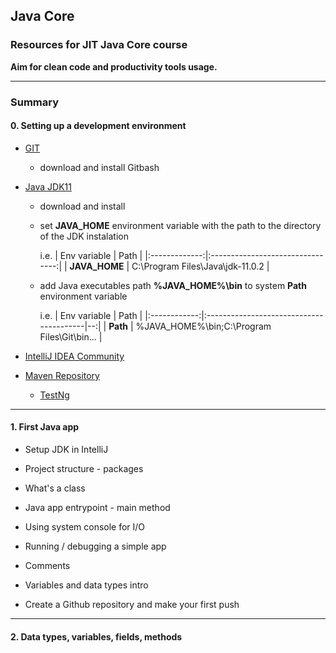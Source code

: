 ## Java Core

### Resources for **JIT Java Core** course

**Aim for clean code and productivity tools usage.**

***

### Summary

#### 0. Setting up a development environment

  - [GIT](https://git-scm.com/downloads)    
  
     - download and install Gitbash

  - [Java JDK11](https://www.oracle.com/java/technologies/javase-jdk11-downloads.html)
  
     - download and install 
     
     - set **JAVA_HOME** environment variable with the path to the directory of the JDK instalation
     
       i.e.
       | Env variable  | Path                             |
       |:-------------:|:--------------------------------:|
       | **JAVA_HOME** | C:\Program Files\Java\jdk-11.0.2 |  
     
     - add Java executables path **%JAVA_HOME%\bin** to system **Path** environment variable
     
       i.e.
       | Env variable | Path                                        |
       |:------------:|:----------------------------------------|--:|
       | **Path**     | %JAVA_HOME%\bin;C:\Program Files\Git\bin... |          
     
  
  - [IntelliJ IDEA Community](https://www.jetbrains.com/idea/download/#section=windows)
  
  - [Maven Repository](https://mvnrepository.com/artifact/org.testng/testng)
  
     - [TestNg](https://mvnrepository.com/artifact/org.testng/testng)
  
***
  
#### 1. First Java app
 
   - Setup JDK in IntelliJ
   
   - Project structure - packages
   
   - What's a class     
   
   - Java app entrypoint - main method

   - Using system console for I/O  
   
   - Running / debugging a simple app
   
   - Comments
   
   - Variables and data types intro
   
   - Create a Github repository and make your first push
   
***
   
#### 2. Data types, variables, fields, methods
   
   

